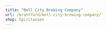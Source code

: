 ```yaml
---
title: "Bell City Brewing Company"
url: /brantford/bell-city-brewing-company/
shop: Spirituosen
---
```

